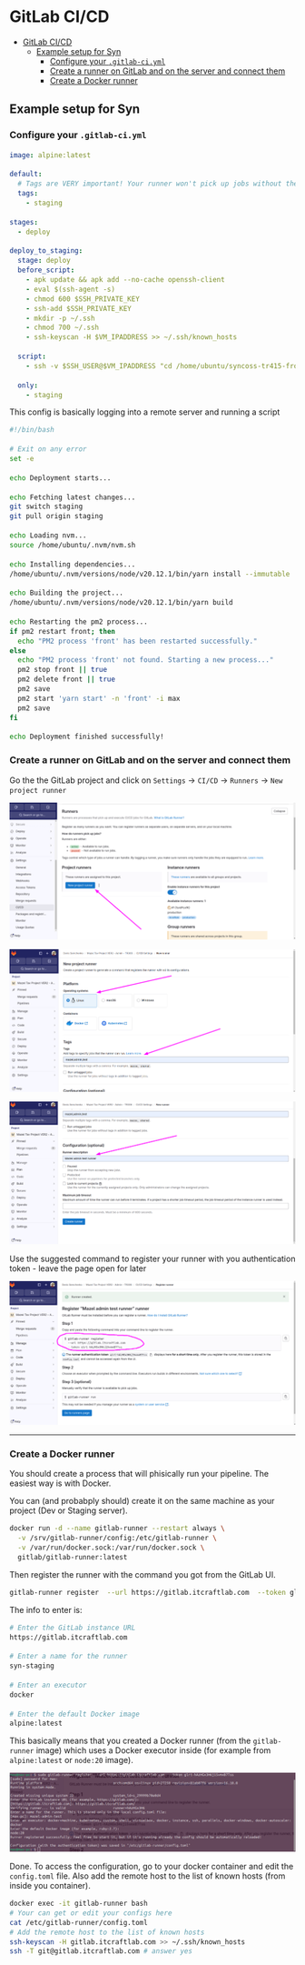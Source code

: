 # GitLab CI/CD

- [GitLab CI/CD](#gitlab-cicd)
  - [Example setup for Syn](#example-setup-for-syn)
    - [Configure your `.gitlab-ci.yml`](#configure-your-gitlab-ciyml)
    - [Create a runner on GitLab and on the server and connect them](#create-a-runner-on-gitlab-and-on-the-server-and-connect-them)
    - [Create a Docker runner](#create-a-docker-runner)

## Example setup for Syn

### Configure your `.gitlab-ci.yml`

```yaml
image: alpine:latest

default:
  # Tags are VERY important! Your runner won't pick up jobs without the matching tag!
  tags:
    - staging

stages:
  - deploy

deploy_to_staging:
  stage: deploy
  before_script:
    - apk update && apk add --no-cache openssh-client
    - eval $(ssh-agent -s)
    - chmod 600 $SSH_PRIVATE_KEY
    - ssh-add $SSH_PRIVATE_KEY
    - mkdir -p ~/.ssh
    - chmod 700 ~/.ssh
    - ssh-keyscan -H $VM_IPADDRESS >> ~/.ssh/known_hosts

  script:
    - ssh -v $SSH_USER@$VM_IPADDRESS "cd /home/ubuntu/syncoss-tr415-frontend/ && ./deploy.sh"

  only:
    - staging
```

This config is basically logging into a remote server and running a script

```bash
#!/bin/bash

# Exit on any error
set -e

echo Deployment starts...

echo Fetching latest changes...
git switch staging
git pull origin staging

echo Loading nvm...
source /home/ubuntu/.nvm/nvm.sh

echo Installing dependencies...
/home/ubuntu/.nvm/versions/node/v20.12.1/bin/yarn install --immutable

echo Building the project...
/home/ubuntu/.nvm/versions/node/v20.12.1/bin/yarn build

echo Restarting the pm2 process...
if pm2 restart front; then
  echo "PM2 process 'front' has been restarted successfully."
else
  echo "PM2 process 'front' not found. Starting a new process..."
  pm2 stop front || true
  pm2 delete front || true
  pm2 save
  pm2 start 'yarn start' -n 'front' -i max
  pm2 save
fi

echo Deployment finished successfully!
```

### Create a runner on GitLab and on the server and connect them

Go the the GitLab project and click on `Settings` -> `CI/CD` -> `Runners` -> `New project runner`

![](img/20240330111301.png)

![](img/20240330111402.png)

![](img/20240330111504.png)

Use the suggested command to register your runner with you authentication token - leave the page open for later

![](img/20240330112426.png)

---

### Create a Docker runner

You should create a process that will phisically run your pipeline. The easiest way is with Docker.

You can (and probabply should) create it on the same machine as your project (Dev or Staging server).

```bash
docker run -d --name gitlab-runner --restart always \
  -v /srv/gitlab-runner/config:/etc/gitlab-runner \
  -v /var/run/docker.sock:/var/run/docker.sock \
  gitlab/gitlab-runner:latest
```

Then register the runner with the command you got from the GitLab UI.

```bash
gitlab-runner register  --url https://gitlab.itcraftlab.com  --token glrt-n9XCz523CHZFjYBwsRV4
```

The info to enter is:

```bash
# Enter the GitLab instance URL
https://gitlab.itcraftlab.com

# Enter a name for the runner
syn-staging

# Enter an executor
docker

# Enter the default Docker image
alpine:latest
```

This basically means that you created a Docker runner (from the `gitlab-runner` image) which uses a Docker executor inside (for example from `alpine:latest` or `node:20` image).

![](img/20240330112330.png)

Done. To access the configuration, go to your docker container and edit the `config.toml` file. Also add the remote host to the list of known hosts (from inside you container).

```bash
docker exec -it gitlab-runner bash
# Your can get or edit your configs here
cat /etc/gitlab-runner/config.toml
# Add the remote host to the list of known hosts
ssh-keyscan -H gitlab.itcraftlab.com >> ~/.ssh/known_hosts
ssh -T git@gitlab.itcraftlab.com # answer yes
```
